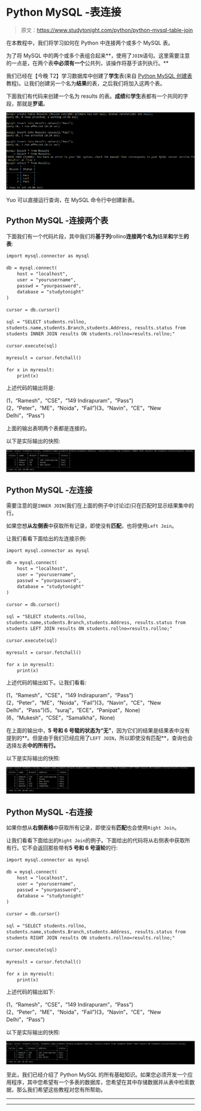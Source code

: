 # Python MySQL -表连接

> 原文：<https://www.studytonight.com/python/python-mysql-table-join>

在本教程中，我们将学习如何在 Python 中连接两个或多个 MySQL 表。

为了将 MySQL 中的两个或多个表组合起来**，使用了`JOIN`语句。这里需要注意的一点是，在两个表**中必须有一个**公共列，该操作将基于该列执行。**

我们已经在【今晚 T2】学习数据库中创建了**学生**表(来自 [Python MySQL 创建表](/python/python-mysql-create-table)教程)。让我们创建另一个名为**结果**的表，之后我们将加入这两个表。

下面我们有代码来创建一个名为 results 的表。**成绩**和**学生**表都有一个共同的字段，那就是**罗诺**。

![python mysql join example](img/e7a10f19f63690324dd245557598f681.png)

Yuo 可以直接运行查询，在 MySQL 命令行中创建新表。

## Python MySQL -连接两个表

下面我们有一个代码片段，其中我们将**基于列**rollino**连接两个名为**结果**和**学生**的表**:

```
import mysql.connector as mysql

db = mysql.connect(
    host = "localhost",
    user = "yourusername",
    passwd = "yourpassword",
    database = "studytonight"
)

cursor = db.cursor()

sql = "SELECT students.rollno, students.name,students.Branch,students.Address, results.status from students INNER JOIN results ON students.rollno=results.rollno;"

cursor.execute(sql)

myresult = cursor.fetchall()

for x in myresult:
    print(x) 
```

上述代码的输出将是:

(1，“Ramesh”，“CSE”，“149 Indirapuram”，“Pass”)(2，“Peter”，“ME”，“Noida”，“Fail”)(3，“Navin”，“CE”，“New Delhi”，“Pass”)

上面的输出表明两个表都是连接的。

以下是实际输出的快照:

![python mysql join tables](img/e1c13d69601e28949b1ef58ae8f728ad.png)

## Python MySQL -左连接

需要注意的是`INNER JOIN`(我们在上面的例子中讨论过)只在匹配时显示结果集中的行。

如果您想**从左侧表**中获取所有记录，即使没有**匹配**，也将使用`Left Join`。

让我们看看下面给出的左连接示例:

```
import mysql.connector as mysql

db = mysql.connect(
    host = "localhost",
    user = "yourusername",
    passwd = "yourpassword",
    database = "studytonight"
)

cursor = db.cursor()

sql = "SELECT students.rollno, students.name,students.Branch,students.Address, results.status from students LEFT JOIN results ON students.rollno=results.rollno;"

cursor.execute(sql)

myresult = cursor.fetchall()

for x in myresult:
    print(x) 
```

上述代码的输出如下。让我们看看:

(1，“Ramesh”，“CSE”，“149 Indirapuram”，“Pass”)(2，“Peter”，“ME”，“Noida”，“Fail”)(3，“Navin”，“CE”，“New Delhi”，“Pass”)(5，“suraj”，“ECE”，“Panipat”，None) (6，“Mukesh”，“CSE”，“Samalkha”，None)

在上面的输出中，**5 号和 6 号辊的状态为“无”**，因为它们的结果是结果表中没有提到的**。但是由于我们已经应用了`LEFT JOIN`，所以即使没有匹配**，查询也会选择左表**中的所有行。**

以下是实际输出的快照:

![python mysql join tables](img/a81aa34f0df17a0bcf70ca8bca22cf74.png)

## Python MySQL -右连接

如果你想从**右侧表格**中获取所有记录，即使没有**匹配**也会使用`Right Join`。

让我们看看下面给出的`Right Join`的例子。下面给出的代码将从右侧表中获取所有行。它不会返回那些带有**5 号和 6 号滚轮**的行:

```
import mysql.connector as mysql

db = mysql.connect(
    host = "localhost",
    user = "yourusername",
    passwd = "yourpassword",
    database = "studytonight"
)

cursor = db.cursor()

sql = "SELECT students.rollno, students.name,students.Branch,students.Address, results.status from students RIGHT JOIN results ON students.rollno=results.rollno;"

cursor.execute(sql)

myresult = cursor.fetchall()

for x in myresult:
    print(x) 
```

上述代码的输出如下:

(1，“Ramesh”，“CSE”，“149 Indirapuram”，“Pass”)(2，“Peter”，“ME”，“Noida”，“Fail”)(3，“Navin”，“CE”，“New Delhi”，“Pass”)

以下是实际输出的快照:

![python mysql join tables](img/edc9d399defb74988f56c1780e20ce14.png)

至此，我们已经介绍了 Python MySQL 的所有基础知识。如果您必须开发一个应用程序，其中您希望有一个多表的数据库，您希望在其中存储数据并从表中检索数据，那么我们希望这些教程对您有所帮助。

* * *

* * *